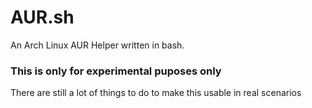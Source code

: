 # AUR.sh
An Arch Linux AUR Helper written in bash.

### This is only for experimental puposes only
There are still a lot of things to do to make this usable in real scenarios
